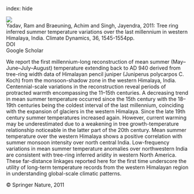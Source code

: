 index: hide

<div class="Citation">
    <div class="Citation-thumb CitationThumb-linked"  data-href="https://doi.org/10.1007/s00382-009-0719-0">
      <img src="https://static.claimspace.cloud/climate-study-static/refs/thumbs/5/Yadav_et_al_2011-thumb.png" />
    </div>

  <div class="Citation-body">
    <div class="Citation-text">Yadav, Ram and Braeuning, Achim and Singh, Jayendra, 2011: Tree ring inferred summer temperature variations over the last millennium in western Himalaya, India. <span class="Article-journal">Climate Dynamics, </span><span class="Article-volume">36, </span>1545-1554pp.</div>
    <div class="Citation-links">
      <div class="CitationLink" data-href="https://doi.org/10.1007/s00382-009-0719-0">
        <div class="CitationLink-icon CitationLink-Doi"></div>
        <div class="CitationLink-text">DOI</div>
      </div>
      <div class="CitationLink" data-href="https://scholar.google.com/scholar?q=10.1007/s00382-009-0719-0">
        <div class="CitationLink-icon CitationLink-Scholar"></div>
        <div class="CitationLink-text">Google Scholar</div>
      </div>
    </div>
  </div>
</div>

We report the first millennium-long reconstruction of mean summer (May–June–July–August) temperature extending back to AD 940 derived from tree-ring width data of Himalayan pencil juniper (Juniperus polycarpos C. Koch) from the monsoon-shadow zone in the western Himalaya, India. Centennial-scale variations in the reconstruction reveal periods of protracted warmth encompassing the 11–15th centuries. A decreasing trend in mean summer temperature occurred since the 15th century with the 18–19th centuries being the coldest interval of the last millennium, coinciding with the expansion of glaciers in the western Himalaya. Since the late 19th century summer temperatures increased again. However, current warming may be underestimated due to a weakening in tree growth-temperature relationship noticeable in the latter part of the 20th century. Mean summer temperature over the western Himalaya shows a positive correlation with summer monsoon intensity over north central India. Low-frequency variations in mean summer temperature anomalies over northwestern India are consistent with tree-ring inferred aridity in western North America. These far-distance linkages reported here for the first time underscore the utility of long-term temperature records from the western Himalayan region in understanding global-scale climatic patterns.

<div class="Citation-copy">
&copy; Springer Nature, 2011
</div>